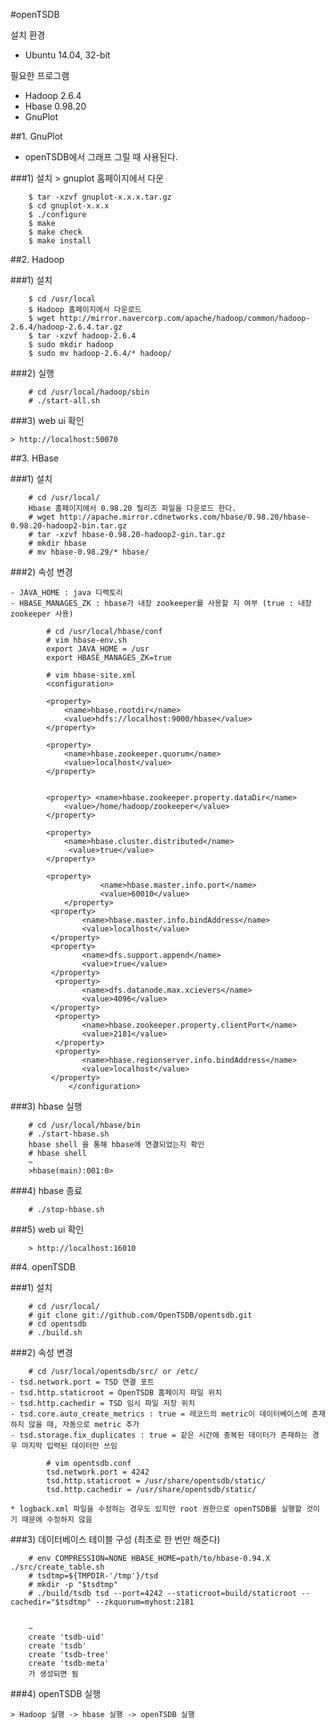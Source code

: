 #openTSDB

설치 환경
 - Ubuntu 14.04, 32-bit

필요한 프로그램
 - Hadoop 2.6.4
 - Hbase 0.98.20
 - GnuPlot

##1. GnuPlot
  * openTSDB에서 그래프 그릴 때 사용된다.

###1) 설치
    > gnuplot 홈페이지에서 다운
    
    	$ tar -xzvf gnuplot-x.x.x.tar.gz
    	$ cd gnuplot-x.x.x
    	$ ./configure
		$ make
    	$ make check
		$ make install
        
    
##2. Hadoop
  
###1) 설치
    
    	$ cd /usr/local
		$ Hadoop 홈페이지에서 다운로드
		$ wget http://mirror.navercorp.com/apache/hadoop/common/hadoop-2.6.4/hadoop-2.6.4.tar.gz
		$ tar -xzvf hadoop-2.6.4
		$ sudo mkdir hadoop
		$ sudo mv hadoop-2.6.4/* hadoop/
	
   

###2) 실행
  
      
		# cd /usr/local/hadoop/sbin
		# ./start-all.sh
    	
    
###3) web ui 확인
  
   	> http://localhost:50070

    
##3. HBase

###1) 설치
  
		# cd /usr/local/
		Hbase 홈페이지에서 0.98.20 릴리즈 파일을 다운로드 한다.
		# wget http://apache.mirror.cdnetworks.com/hbase/0.98.20/hbase-0.98.20-hadoop2-bin.tar.gz
		# tar -xzvf hbase-0.98.20-hadoop2-gin.tar.gz
		# mkdir hbase
		# mv hbase-0.98.29/* hbase/


###2) 속성 변경
  
    - JAVA_HOME : java 디렉토리
    - HBASE_MANAGES_ZK : hbase가 내장 zookeeper를 사용할 지 여부 (true : 내장 zookeeper 사용)
    		
    		# cd /usr/local/hbase/conf
    		# vim hbase-env.sh
    		export JAVA_HOME = /usr
    		export HBASE_MANAGES_ZK=true
    
	    	# vim hbase-site.xml
			<configuration>
		
			<property>
				<name>hbase.rootdir</name>
				<value>hdfs://localhost:9000/hbase</value>
			</property>
		
			<property>
				<name>hbase.zookeeper.quorum</name>
				<value>localhost</value>
			</property>
		
		
			<property> <name>hbase.zookeeper.property.dataDir</name> 
				<value>/home/hadoop/zookeeper</value> 
			</property>
		
			<property> 
				<name>hbase.cluster.distributed</name>
				 <value>true</value> 
			</property>
		
			<property>
		                <name>hbase.master.info.port</name>
		                <value>60010</value>
		    	</property>
			 <property>
		            <name>hbase.master.info.bindAddress</name>
		            <value>localhost</value>
			 </property>
			 <property>
		            <name>dfs.support.append</name>
		            <value>true</value>
			 </property>
			  <property>
		            <name>dfs.datanode.max.xcievers</name>
		            <value>4096</value>
			 </property>
			  <property>
		            <name>hbase.zookeeper.property.clientPort</name>
		            <value>2181</value>
			  </property>
			  <property>
		            <name>hbase.regionserver.info.bindAddress</name>
		            <value>localhost</value>
			 </property>
		    	 </configuration>

###3) hbase 실행
  
      
    	# cd /usr/local/hbase/bin
    	# ./start-hbase.sh
    	hbase shell 을 통해 hbase에 연결되었는지 확인
    	# hbase shell
    	~
    	>hbase(main):001:0> 
    
    
###4) hbase 종료
  
    	# ./stop-hbase.sh
    
    
###5) web ui 확인
  
    	> http://localhost:16010



##4. openTSDB 

###1) 설치
  
    	# cd /usr/local/
    	# git clone git://github.com/OpenTSDB/opentsdb.git
    	# cd opentsdb
    	# ./build.sh
    

###2) 속성 변경
 
 
    	# cd /usr/local/opentsdb/src/ or /etc/
    - tsd.network.port = TSD 연결 포트
    - tsd.http.staticroot = OpenTSDB 홈페이지 파일 위치
    - tsd.http.cachedir = TSD 임시 파일 저장 위치
    - tsd.core.auto_create_metrics : true = 레코드의 metric이 데이터베이스에 존재하지 않을 때, 자동으로 metric 추가
    - tsd.storage.fix_duplicates : true = 같은 시간에 중복된 데이터가 존재하는 경우 마지막 입력된 데이터만 쓰임
    
	    	# vim opentsdb.conf
	    	tsd.network.port = 4242
	    	tsd.http.staticroot = /usr/share/opentsdb/static/
	    	tsd.http.cachedir = /usr/share/opentsdb/static/
   
    * logback.xml 파일을 수정하는 경우도 있지만 root 권한으로 openTSDB를 실행할 것이기 때문에 수정하지 않음
    
    
###3) 데이터베이스 테이블 구성 (최초로 한 번만 해준다)
  
  
	    # env COMPRESSION=NONE HBASE_HOME=path/to/hbase-0.94.X ./src/create_table.sh
	    # tsdtmp=${TMPDIR-'/tmp'}/tsd
	    # mkdir -p "$tsdtmp"
	    # ./build/tsdb tsd --port=4242 --staticroot=build/staticroot --cachedir="$tsdtmp" --zkquorum=myhost:2181
    
    
	    ~
	    create 'tsdb-uid'
	    create 'tsdb'
	    create 'tsdb-tree'
	    create 'tsdb-meta'
	    가 생성되면 됨
    
    
###4) openTSDB 실행
  
    > Hadoop 실행 -> hbase 실행 -> openTSDB 실행
    
